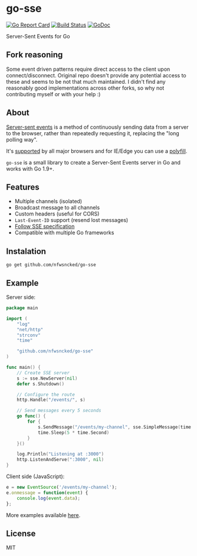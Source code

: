 # go-sse

[![Go Report Card](https://goreportcard.com/badge/github.com/nfwsncked/go-sse)](https://goreportcard.com/report/github.com/nfwsncked/go-sse)
[![Build Status](https://travis-ci.org/alexandrevicenzi/go-sse.svg?branch=master)](https://travis-ci.org/alexandrevicenzi/go-sse)
[![GoDoc](https://godoc.org/github.com/nfwsncked/go-sse?status.svg)](http://godoc.org/github.com/nfwsncked/go-sse)

Server-Sent Events for Go

## Fork reasoning
Some event driven patterns require direct access to the client upon connect/disconnect. Original repo doesn't provide any potential access to these and seems to be not that much maintained. I didn't find any reasonably good implementations across other forks, so why not contributing myself or with your help :)

## About

[Server-sent events](http://www.html5rocks.com/en/tutorials/eventsource/basics/) is a method of continuously sending data from a server to the browser, rather than repeatedly requesting it, replacing the "long polling way".

It's [supported](http://caniuse.com/#feat=eventsource) by all major browsers and for IE/Edge you can use a [polyfill](https://github.com/Yaffle/EventSource).

`go-sse` is a small library to create a Server-Sent Events server in Go and works with Go 1.9+.

## Features

- Multiple channels (isolated)
- Broadcast message to all channels
- Custom headers (useful for CORS)
- `Last-Event-ID` support (resend lost messages)
- [Follow SSE specification](https://html.spec.whatwg.org/multipage/comms.html#server-sent-events)
- Compatible with multiple Go frameworks

## Instalation

`go get github.com/nfwsncked/go-sse`

## Example

Server side:

```go
package main

import (
    "log"
    "net/http"
    "strconv"
    "time"

    "github.com/nfwsncked/go-sse"
)

func main() {
    // Create SSE server
    s := sse.NewServer(nil)
    defer s.Shutdown()

    // Configure the route
    http.Handle("/events/", s)

    // Send messages every 5 seconds
    go func() {
        for {
            s.SendMessage("/events/my-channel", sse.SimpleMessage(time.Now().Format("2006/02/01/ 15:04:05")))
            time.Sleep(5 * time.Second)
        }
    }()

    log.Println("Listening at :3000")
    http.ListenAndServe(":3000", nil)
}
```

Client side (JavaScript):

```js
e = new EventSource('/events/my-channel');
e.onmessage = function(event) {
    console.log(event.data);
};
```

More examples available [here](https://github.com/nfwsncked/go-sse/tree/master/_examples).

## License

MIT
